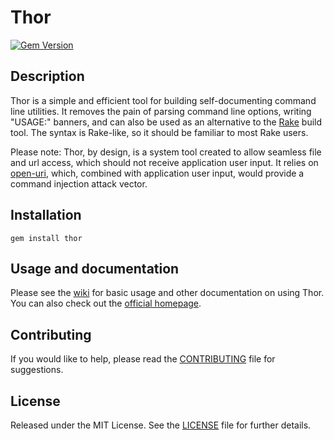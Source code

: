 # Thor

[![Gem Version](http://img.shields.io/gem/v/thor.svg)][gem]

[gem]: https://rubygems.org/gems/thor

## Description

Thor is a simple and efficient tool for building self-documenting command line
utilities. It removes the pain of parsing command line options, writing
"USAGE:" banners, and can also be used as an alternative to the [Rake][rake]
build tool. The syntax is Rake-like, so it should be familiar to most Rake
users.

Please note: Thor, by design, is a system tool created to allow seamless file and url
access, which should not receive application user input. It relies on [open-uri][open-uri],
which, combined with application user input, would provide a command injection attack
vector.

[rake]: https://github.com/ruby/rake
[open-uri]: https://ruby-doc.org/stdlib-2.5.1/libdoc/open-uri/rdoc/index.html

## Installation

    gem install thor

## Usage and documentation

Please see the [wiki][] for basic usage and other documentation on using Thor. You can also check out the [official homepage][homepage].

[wiki]: https://github.com/rails/thor/wiki
[homepage]: http://whatisthor.com/

## Contributing

If you would like to help, please read the [CONTRIBUTING][] file for suggestions.

[contributing]: CONTRIBUTING.md

## License

Released under the MIT License. See the [LICENSE][] file for further details.

[license]: LICENSE.md
